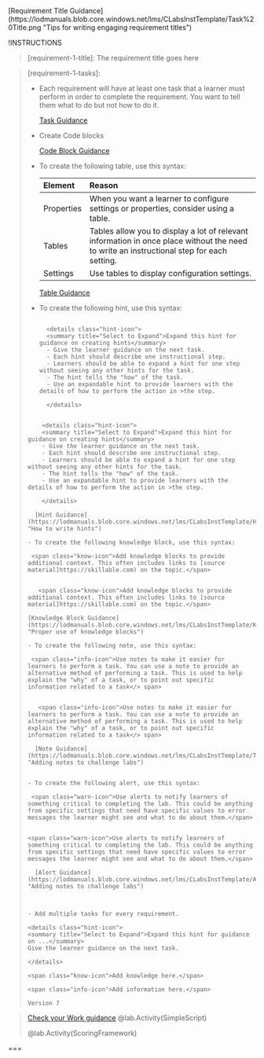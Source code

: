 <span class="guidance">
[Requirement Title Guidance](https://lodmanuals.blob.core.windows.net/lms/CLabsInstTemplate/Task%20Title.png "Tips for writing engaging requirement titles")
</span>


!INSTRUCTIONS[](https://raw.githubusercontent.com/LODSContent/Challenge-V2-Framework/master/Templates/Requirements/Requirement1.md)

>[requirement-1-title]:  The requirement title goes here

>[requirement-1-tasks]:
>- Each requirement will have at least one task that a learner must perform in order to complete the requirement. You want to tell them what to do but not how to do it.
> 
>    [Task Guidance](https://lodmanuals.blob.core.windows.net/lms/CLabsInstTemplate/Instructions.png "Writing great tasks")
>
>- Create Code blocks
>
> 
>   [Code Block Guidance](https://lodmanuals.blob.core.windows.net/lms/CLabsInstTemplate/Code.png "How to use code blocks")
> 
>- To create the following table, use this syntax:
> 
>      | Element | Reason |
>      |:--|:--|
>      | Properties | When you want a learner to configure settings or properties, consider using a table. |
>      | Tables | Tables allow you to display a lot of relevant information in once place without the need to write an instructional step for each setting. |
>      | Settings |Use tables to display configuration settings. |
>   
>    [Table Guidance](https://lodmanuals.blob.core.windows.net/lms/CLabsInstTemplate/Table.png "Proper use of tables in challenges")
> 
>- To create the following hint, use this syntax:
>
>   ```
>   
>     <details class="hint-icon">
>     <summary title="Select to Expand">Expand this hint for guidance on creating hints</summary>
>     - Give the learner guidance on the next task.
>     - Each hint should describe one instructional step. 
>     - Learners should be able to expand a hint for one step without seeing any other hints for the task.
>     - The hint tells the "how" of the task.
>     - Use an expandable hint to provide learners with the details of how to perform the action in >the step. 
>         
>     </details>
>   
>```
>   
>     <details class="hint-icon">
>     <summary title="Select to Expand">Expand this hint for guidance on creating hints</summary>
>     - Give the learner guidance on the next task.
>     - Each hint should describe one instructional step. 
>     - Learners should be able to expand a hint for one step without seeing any other hints for the task.
>     - The hint tells the "how" of the task.
>     - Use an expandable hint to provide learners with the details of how to perform the action in >the step. 
>      
>     </details>
>   
>   [Hint Guidance](https://lodmanuals.blob.core.windows.net/lms/CLabsInstTemplate/Hint.png "How to write hints")
> 
>- To create the following knowledge block, use this syntax:
> 
>   ```
>   
>      <span class="know-icon">Add knowledge blocks to provide additional context. This often includes links to [source material]https://skillable.com) on the topic.</span>
>   
>   ```
>   
>      <span class="know-icon">Add knowledge blocks to provide additional context. This often includes links to [source material]https://skillable.com) on the topic.</span>
>   
>   [Knowledge Block Guidance](https://lodmanuals.blob.core.windows.net/lms/CLabsInstTemplate/Knowledge%20Block.png "Proper use of knowledge blocks")
> 
>- To create the following note, use this syntax:
> 
>   ```
>   
>      <span class="info-icon">Use notes to make it easier for learners to perform a task. You can use a note to provide an alternative method of performing a task. This is used to help explain the "why" of a task, or to point out specific information related to a task</> span>
>   
>   ```
>   
>      <span class="info-icon">Use notes to make it easier for learners to perform a task. You can use a note to provide an alternative method of performing a task. This is used to help explain the "why" of a task, or to point out specific information related to a task</> span>
>   
>     [Note Guidance](https://lodmanuals.blob.core.windows.net/lms/CLabsInstTemplate/Tip.png "Adding notes to challenge labs")
> 
> 
>- To create the following alert, use this syntax:
>   
>   ```
>   
>      <span class="warn-icon">Use alerts to notify learners of something critical to completing the lab. This could be anything from specific settings that need have specific values to error messages the learner might see and what to do about them.</span>
>   
>   ```
>   
>   <span class="warn-icon">Use alerts to notify learners of something critical to completing the lab. This could be anything from specific settings that need have specific values to error messages the learner might see and what to do about them.</span>
>   
>     [Alert Guidance](https://lodmanuals.blob.core.windows.net/lms/CLabsInstTemplate/Alert.png "Adding notes to challenge labs")
> 
> 
> 
>- Add multiple tasks for every requirement.
>   
>   <details class="hint-icon">
>   <summary title="Select to Expand">Expand this hint for guidance on ...</summary>
>   Give the learner guidance on the next task.
>   
>   </details>
>   
>   <span class="know-icon">Add knowledge here.</span>
>   
>   <span class="info-icon">Add information here.</span>
> 
>   Version 7

>[requirement-1-check-your-work]: 
>   <span class="guidance">
>   [Check your Work guidance](https://lodmanuals.blob.core.windows.net/lms/CLabsInstTemplate/Check%20Your%20Work.png "How to help learners validate their work with Check Your Work entries")
>   </span>
> @lab.Activity(SimpleScript) 
>
> @lab.Activity(ScoringFramework)

 ===
